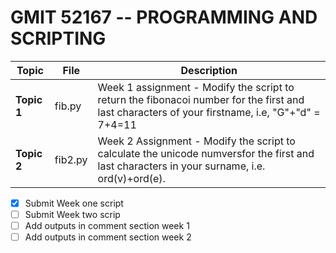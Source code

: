 # GMIT 52167 -- PROGRAMMING AND SCRIPTING


Topic|File|Description
-----|----|-----------
**Topic 1**|fib.py|Week 1 assignment - Modify the script to return the fibonacoi number for the first and last characters of your firstname, i.e,  "G"+"d" = 7+4=11
**Topic 2**|fib2.py|Week 2 Assignment - Modify the script to calculate the unicode numversfor the first and last characters in your surname, i.e. ord(v)+ord(e).

- [x] Submit Week one script
- [ ] Submit Week two scrip
- [ ] Add outputs in comment section week 1
- [ ] Add outputs in comment section week 2

